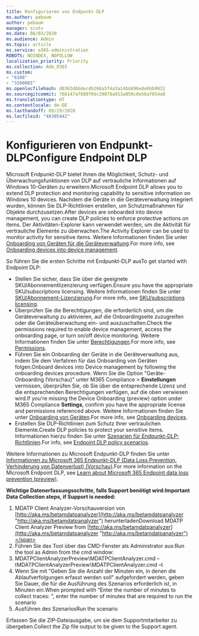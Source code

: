 ```yaml
---
title: Konfigurieren von Endpunkt-DLP
ms.author: pebaum
author: pebaum
manager: scotv
ms.date: 08/03/2020
ms.audience: Admin
ms.topic: article
ms.service: o365-administration
ROBOTS: NOINDEX, NOFOLLOW
localization_priority: Priority
ms.collection: Adm_O365
ms.custom:
- "6108"
- "3200001"
ms.openlocfilehash: d0363d6bdecdb266a5f4a3a14bd496ede6bb9931
ms.sourcegitcommit: 76b147af688f0dc39878a913a050c0e56af054a8
ms.translationtype: HT
ms.contentlocale: de-DE
ms.lasthandoff: 09/29/2020
ms.locfileid: "48305442"
---
```

# <a name="configure-endpoint-dlp"></a><span data-ttu-id="f6cb0-102">Konfigurieren von Endpunkt-DLP</span><span class="sxs-lookup"><span data-stu-id="f6cb0-102">Configure Endpoint DLP</span></span>

<span data-ttu-id="f6cb0-103">Microsoft Endpunkt-DLP bietet Ihnen die Möglichkeit, Schutz- und Überwachungsfunktionen von DLP auf vertrauliche Informationen auf Windows 10-Geräten zu erweitern.</span><span class="sxs-lookup"><span data-stu-id="f6cb0-103">Microsoft Endpoint DLP allows you to extend DLP protection and monitoring capability to sensitive information on Windows 10 devices.</span></span> <span data-ttu-id="f6cb0-104">Nachdem die Geräte in die Geräteverwaltung integriert wurden, können Sie DLP-Richtlinien erstellen, um Schutzmaßnahmen für Objekte durchzusetzen.</span><span class="sxs-lookup"><span data-stu-id="f6cb0-104">After devices are onboarded into device management, you can create DLP policies to enforce protective actions on items.</span></span> <span data-ttu-id="f6cb0-105">Der Aktivitäten-Explorer kann verwendet werden, um die Aktivität für vertrauliche Elemente zu überwachen.</span><span class="sxs-lookup"><span data-stu-id="f6cb0-105">The Activity Explorer can be used to monitor activity for sensitive items.</span></span> <span data-ttu-id="f6cb0-106">Weitere Informationen finden Sie unter [Onboarding von Geräten für die Geräteverwaltung](https://docs.microsoft.com/microsoft-365/compliance/endpoint-dlp-getting-started#onboarding-devices-into-device-management).</span><span class="sxs-lookup"><span data-stu-id="f6cb0-106">For more info, see [Onboarding devices into device management](https://docs.microsoft.com/microsoft-365/compliance/endpoint-dlp-getting-started#onboarding-devices-into-device-management).</span></span>  

<span data-ttu-id="f6cb0-107">So führen Sie die ersten Schritte mit Endpunkt-DLP aus</span><span class="sxs-lookup"><span data-stu-id="f6cb0-107">To get started with Endpoint DLP:</span></span>

- <span data-ttu-id="f6cb0-108">Stellen Sie sicher, dass Sie über die geeignete SKU/Abonnementlizenzierung verfügen.</span><span class="sxs-lookup"><span data-stu-id="f6cb0-108">Ensure you have the appropriate SKU/subscriptions licensing.</span></span> <span data-ttu-id="f6cb0-109">Weitere Informationen finden Sie unter [SKU/Abonnement-Lizenzierung](https://docs.microsoft.com/microsoft-365/compliance/endpoint-dlp-getting-started#skusubscriptions-licensing).</span><span class="sxs-lookup"><span data-stu-id="f6cb0-109">For more info, see [SKU/subscriptions licensing](https://docs.microsoft.com/microsoft-365/compliance/endpoint-dlp-getting-started#skusubscriptions-licensing).</span></span>
- <span data-ttu-id="f6cb0-110">Überprüfen Sie die Berechtigungen, die erforderlich sind, um die Geräteverwaltung zu aktivieren, auf die Onboardingseite zuzugreifen oder die Geräteüberwachung ein- und auszuschalten.</span><span class="sxs-lookup"><span data-stu-id="f6cb0-110">Check the permissions required to enable device management, access the onboarding page, or turn on/off device monitoring.</span></span> <span data-ttu-id="f6cb0-111">Weitere Informationen finden Sie unter [Berechtigungen](https://docs.microsoft.com/microsoft-365/compliance/endpoint-dlp-getting-started#permissions).</span><span class="sxs-lookup"><span data-stu-id="f6cb0-111">For more info, see [Permissions](https://docs.microsoft.com/microsoft-365/compliance/endpoint-dlp-getting-started#permissions).</span></span>
- <span data-ttu-id="f6cb0-112">Führen Sie ein Onboarding der Geräte in die Geräteverwaltung aus, indem Sie dem Verfahren für das Onboarding von Geräten folgen.</span><span class="sxs-lookup"><span data-stu-id="f6cb0-112">Onboard devices into Device management by following the onboarding devices procedure.</span></span> <span data-ttu-id="f6cb0-113">Wenn Sie die Option "Geräte-Onboarding (Vorschau)" unter M365 Compliance > **Einstellungen** vermissen, überprüfen Sie, ob Sie über die entsprechende Lizenz und die entsprechenden Berechtigungen verfügen, auf die oben verwiesen wird.</span><span class="sxs-lookup"><span data-stu-id="f6cb0-113">If you're missing the Device Onboarding (preview) option under M365 Compliance  **Settings**, confirm you have the appropriate license and permissions referenced above.</span></span> <span data-ttu-id="f6cb0-114">Weitere Informationen finden Sie unter [Onboarding von Geräten](https://docs.microsoft.com/microsoft-365/compliance/endpoint-dlp-getting-started#onboarding-devices).</span><span class="sxs-lookup"><span data-stu-id="f6cb0-114">For more info, see [Onboarding devices](https://docs.microsoft.com/microsoft-365/compliance/endpoint-dlp-getting-started#onboarding-devices).</span></span> 
- <span data-ttu-id="f6cb0-115">Erstellen Sie DLP-Richtlinien zum Schutz Ihrer vertraulichen Elemente.</span><span class="sxs-lookup"><span data-stu-id="f6cb0-115">Create DLP policies to protect your sensitive items.</span></span> <span data-ttu-id="f6cb0-116">Informationen hierzu finden Sie unter [Szenarien für Endpunkt-DLP-Richtlinien](https://docs.microsoft.com/microsoft-365/compliance/endpoint-dlp-using?view=o365-worldwide#endpoint-dlp-policy-scenarios).</span><span class="sxs-lookup"><span data-stu-id="f6cb0-116">For info, see [Endpoint DLP policy scenarios](https://docs.microsoft.com/microsoft-365/compliance/endpoint-dlp-using?view=o365-worldwide#endpoint-dlp-policy-scenarios).</span></span>

<span data-ttu-id="f6cb0-117">Weitere Informationen zu Microsoft Endpunkt-DLP finden Sie unter [Informationen zu Microsoft 365 Endpunkt-DLP (Data Loss Prevention, Verhinderung von Datenverlust) (Vorschau)](https://docs.microsoft.com/microsoft-365/compliance/endpoint-dlp-learn-about).</span><span class="sxs-lookup"><span data-stu-id="f6cb0-117">For more information on the Microsoft Endpoint DLP, see [Learn about Microsoft 365 Endpoint data loss prevention (preview)](https://docs.microsoft.com/microsoft-365/compliance/endpoint-dlp-learn-about).</span></span>

<span data-ttu-id="f6cb0-118">**Wichtige Datenerfassungsschritte, falls Support benötigt wird:**</span><span class="sxs-lookup"><span data-stu-id="f6cb0-118">**Important Data Collection steps, if Support is needed:**</span></span>

1. <span data-ttu-id="f6cb0-119">MDATP Client Analyzer-Vorschauversion von [http://aka.ms/betamdatpanalyzer](http://aka.ms/betamdatpanalyzer "http://aka.ms/betamdatpanalyzer") herunterladen</span><span class="sxs-lookup"><span data-stu-id="f6cb0-119">Download MDATP Client Analyzer Preview from [http://aka.ms/betamdatpanalyzer](http://aka.ms/betamdatpanalyzer "http://aka.ms/betamdatpanalyzer")</span></span>
2. <span data-ttu-id="f6cb0-120">Führen Sie das Tool über das CMD-Fenster als Administrator aus:</span><span class="sxs-lookup"><span data-stu-id="f6cb0-120">Run the tool as Admin from the cmd window:</span></span>
3. <span data-ttu-id="f6cb0-121">MDATPClientAnalyzerPreview\MDATPClientAnalyzer.cmd –t</span><span class="sxs-lookup"><span data-stu-id="f6cb0-121">MDATPClientAnalyzerPreview\MDATPClientAnalyzer.cmd –t</span></span>
4. <span data-ttu-id="f6cb0-122">Wenn Sie mit "Geben Sie die Anzahl der Minuten ein, in denen die Ablaufverfolgungen erfasst werden soll" aufgefordert werden, geben Sie Dauer, die für die Ausführung des Szenarios erforderlich ist, in Minuten ein.</span><span class="sxs-lookup"><span data-stu-id="f6cb0-122">When prompted with “Enter the number of minutes to collect traces: ", enter the number of minutes that are required to run the scenario</span></span>
5. <span data-ttu-id="f6cb0-123">Ausführen des Szenarios</span><span class="sxs-lookup"><span data-stu-id="f6cb0-123">Run the scenario</span></span>

<span data-ttu-id="f6cb0-124">Erfassen Sie die ZIP-Dateiausgabe, um sie dem Supportmitarbeiter zu übergeben.</span><span class="sxs-lookup"><span data-stu-id="f6cb0-124">Collect the Zip file output to be given to the Support agent.</span></span>
